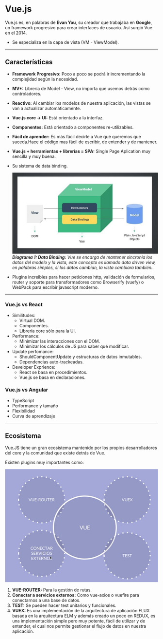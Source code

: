 # **Vue.js**

Vue.js es, en palabras de **Evan You**, su creador que trabajaba en **Google**, un framework progresivo para crear interfaces de usuario. Así surgió Vue en el 2014.

- Se especializa en la capa de vista (VM - ViewModel).

---

## **Características**

- **Framework Progresivo:** Poco a poco se podrá ir incrementando la complejidad según la necesidad.

- **MV\*:** Librería de Model - View, no importa que usemos detrás como controladores.

- **Reactivo:** Al cambiar los modelos de nuestra aplicación, las vistas se van a actualizar automáticamente.

- **Vue.js core -> UI:** Está orientado a la interfaz.

- **Componentes:** Está orientado a componentes re-utilizables.

- **Fácil de aprender:** Es más fácil decirle a Vue qué queremos que suceda.Hace el código mas fácil de escribir, de entender y de mantener.

- **Vue.js + herramientas + librerías = SPA:** Single Page Aplication muy sencilla y muy buena.

- Su sistema de data binding.

  ![Device](assets/images/articlex.jpg) **_Diagrama 1: Data Binding:_** _Vue se encarga de mantener sincronía los datos del modelo y la vista, este concepto es llamado data driven view, en palabras simples, si los datos cambian, la vista cambiara también.._

- Plugins increibles para hacer peticiones http, validación de formularios, router y soporte para transformadores como Browserify (vuefy) o WebPack para escribir javascript moderno.

---

### **Vue.js vs React**

- Similitudes:
  - Virtual DOM.
  - Componentes.
  - Librería core sólo para la UI.
- Performance:
  - Minimizar las interacciones con el DOM.
  - Minimizar los cálculos de JS para saber qué modificar.
- Update perfomance:
  - ShouldComponentUpdate y estructuras de datos inmutables.
  - Dependencias auto-trackeadas.
- Developer Exprience:
  - React se basa en procedimientos.
  - Vue.js se basa en declaraciones.

### **Vue.js vs Angular**

- TypeScript
- Performance y tamaño
- Flexibilidad
- Curva de aprendizaje

---
## **Ecosistema**
Vue.JS tiene un gran ecosistema mantenido por los propios desarrolladores del core y la comunidad que existe detrás de Vue.

Existen plugins muy importantes como:

![Device](assets/images/ecosistema.png)

1. **VUE-ROUTER:** Para la gestión de rutas.
2. **Conectar a servicios externos:** Como vue-axios o vuefire para conectarnos a una base de datos.
3. **TEST:** Se pueden hacer test unitarios y funcionales.
4. **VUEX:** Es una implementación de la arquitectura de aplicación FLUX basada en la arquitectura ELM y además creado un poco en REDUX, es una implementación simple pero muy potente, fácil de utilizar y de entender, el cual nos permite gestionar el flujo de datos en nuestra aplicación.